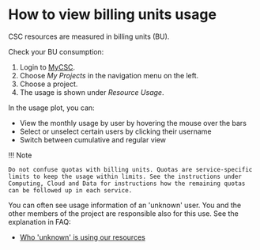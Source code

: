 # How to view billing units usage

CSC resources are measured in billing units (BU).

Check your BU consumption:

1. Login to [MyCSC](http://my.csc.fi).
1. Choose _My Projects_ in the navigation menu on the left.
1. Choose a project.
1. The usage is shown under _Resource Usage_.

In the usage plot, you can:

* View the monthly usage by user by hovering the mouse over the bars
* Select or unselect certain users by clicking their username
* Switch between cumulative and regular view

!!! Note

    Do not confuse quotas with billing units. Quotas are service-specific
    limits to keep the usage within limits. See the instructions under
    Computing, Cloud and Data for instructions how the remaining quotas
    can be followed up in each service.

You can often see usage information of an 'unknown' user. You and the other
members of the project are responsible also for this use. See the explanation
in FAQ:

* [Who 'unknown' is using our resources](../support/faq/who-unknown-is-using-our-resources.md)
